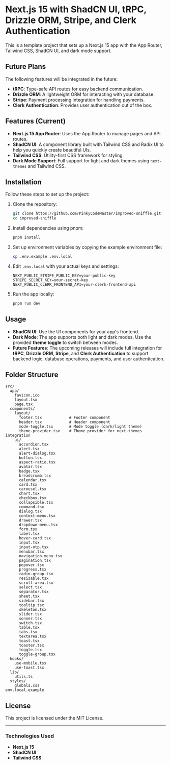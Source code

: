# Next.js 15 with ShadCN UI, tRPC, Drizzle ORM, Stripe, and Clerk Authentication

This is a template project that sets up a Next.js 15 app with the App Router, Tailwind CSS, ShadCN UI, and dark mode support.

## Future Plans

The following features will be integrated in the future:

- **tRPC**: Type-safe API routes for easy backend communication.
- **Drizzle ORM**: A lightweight ORM for interacting with your database.
- **Stripe**: Payment processing integration for handling payments.
- **Clerk Authentication**: Provides user authentication out of the box.

## Features (Current)

- **Next.js 15 App Router**: Uses the App Router to manage pages and API routes.
- **ShadCN UI**: A component library built with Tailwind CSS and Radix UI to help you quickly create beautiful UIs.
- **Tailwind CSS**: Utility-first CSS framework for styling.
- **Dark Mode Support**: Full support for light and dark themes using `next-themes` and Tailwind CSS.

## Installation

Follow these steps to set up the project:

1. Clone the repository:

    ```bash
    git clone https://github.com/PinkyCodeMaster/improved-sniffle.git
    cd improved-sniffle
    ```

2. Install dependencies using pnpm:

    ```bash
    pnpm install
    ```

3. Set up environment variables by copying the example environment file:

    ```bash
    cp .env.example .env.local
    ```

4. Edit `.env.local` with your actual keys and settings:

    ```env
    NEXT_PUBLIC_STRIPE_PUBLIC_KEY=your-public-key
    STRIPE_SECRET_KEY=your-secret-key
    NEXT_PUBLIC_CLERK_FRONTEND_API=your-clerk-frontend-api
    ```

5. Run the app locally:

    ```bash
    pnpm run dev
    ```

## Usage

- **ShadCN UI**: Use the UI components for your app's frontend.
- **Dark Mode**: The app supports both light and dark modes. Use the provided **theme toggle** to switch between modes.
- **Future Features**: The upcoming releases will include full integration for **tRPC**, **Drizzle ORM**, **Stripe**, and **Clerk Authentication** to support backend logic, database operations, payments, and user authentication.

## Folder Structure

```
src/
  app/
    favicon.ico
    layout.tsx
    page.tsx
  components/
    layout/
      footer.tsx            # Footer component
      header.tsx            # Header component
      mode-toggle.tsx       # Mode toggle (dark/light theme)
      theme-provider.tsx    # Theme provider for next-themes integration
    ui/
      accordion.tsx
      alert.tsx
      alert-dialog.tsx
      button.tsx
      aspect-ratio.tsx
      avatar.tsx
      badge.tsx
      breadcrumb.tsx
      calendar.tsx
      card.tsx
      carousel.tsx
      chart.tsx
      checkbox.tsx
      collapsible.tsx
      command.tsx
      dialog.tsx
      context-menu.tsx
      drawer.tsx
      dropdown-menu.tsx
      form.tsx
      label.tsx
      hover-card.tsx
      input.tsx
      input-otp.tsx
      menubar.tsx
      navigation-menu.tsx
      pagination.tsx
      popover.tsx
      progress.tsx
      radio-group.tsx
      resizable.tsx
      scroll-area.tsx
      select.tsx
      separator.tsx
      sheet.tsx
      sidebar.tsx
      tooltip.tsx
      skeleton.tsx
      slider.tsx
      sonner.tsx
      switch.tsx
      table.tsx
      tabs.tsx
      textarea.tsx
      toast.tsx
      toaster.tsx
      toggle.tsx
      toggle-group.tsx
  hooks/
    use-mobile.tsx
    use-toast.tsx
  lib/
    utils.ts
  styles/
    globals.css
env.local.example

```

## License

This project is licensed under the MIT License.

---

### Technologies Used

- **Next.js 15**
- **ShadCN UI**
- **Tailwind CSS**
